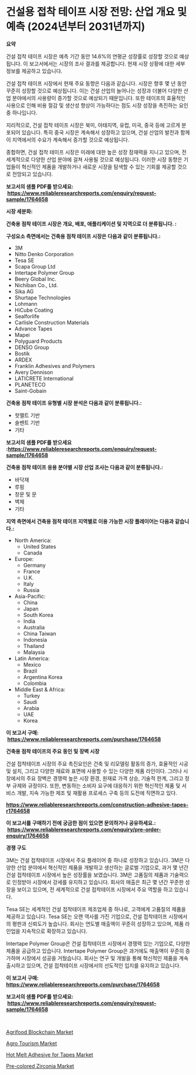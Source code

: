 <p><h1>건설용 접착 테이프 시장 전망: 산업 개요 및 예측 (2024년부터 2031년까지)</h1></p><p><strong>요약</strong></p>
<p><p>건설 접착 테이프 시장은 예측 기간 동안 14.6%의 연평균 성장률로 성장할 것으로 예상됩니다. 이 보고서에서는 시장의 조사 결과를 제공합니다. 현재 시장 상황에 대한 세부 정보를 제공하고 있습니다.</p><p>건설 접착 테이프 시장에서 현재 주요 동향은 다음과 같습니다. 시장은 향후 몇 년 동안 꾸준히 성장할 것으로 예상됩니다. 이는 건설 산업의 늘어나는 성장과 더불어 다양한 산업 분야에서의 사용량이 증가할 것으로 예상되기 때문입니다. 또한 테이프의 효율적인 사용으로 인해 비용 절감 및 생산성 향상이 가능하다는 점도 시장 성장을 촉진하는 요인 중 하나입니다.</p><p>지리적으로, 건설 접착 테이프 시장은 북미, 아태지역, 유럽, 미국, 중국 등에 고르게 분포되어 있습니다. 특히 중국 시장은 계속해서 성장하고 있으며, 건설 산업의 발전과 함께 이 지역에서의 수요가 계속해서 증가할 것으로 예상됩니다.</p><p>종합하면, 건설 접착 테이프 시장은 미래에 대한 높은 성장 잠재력을 지니고 있으며, 전 세계적으로 다양한 산업 분야에 걸쳐 사용될 것으로 예상됩니다. 이러한 시장 동향은 기업들이 혁신적인 제품을 개발하거나 새로운 시장을 탐색할 수 있는 기회를 제공할 것으로 전망되고 있습니다.</p></p>
<p><strong>보고서의 샘플 PDF를 받으세요: &nbsp;<a href="https://www.reliableresearchreports.com/enquiry/request-sample/1764658">https://www.reliableresearchreports.com/enquiry/request-sample/1764658</a></strong></p>
<p><strong>시장 세분화:</strong></p>
<p><strong> 건축용 점착 테이프 시장은 개요, 배포, 애플리케이션 및 지역으로 더 분류됩니다. :</strong></p>
<p><strong>구성요소 측면에서는 건축용 점착 테이프 시장은 다음과 같이 분류됩니다.:</strong></p>
<p><ul><li>3M</li><li>Nitto Denko Corporation</li><li>Tesa SE</li><li>Scapa Group Ltd</li><li>Intertape Polymer Group</li><li>Beery Global Inc.</li><li>Nichiban Co., Ltd.</li><li>Sika AG</li><li>Shurtape Technologies</li><li>Lohmann</li><li>HiCube Coating</li><li>Sealforlife</li><li>Carlisle Construction Materials</li><li>Advance Tapes</li><li>Mapei</li><li>Polyguard Products</li><li>DENSO Group</li><li>Bostik</li><li>ARDEX</li><li>Franklin Adhesives and Polymers</li><li>Avery Dennison</li><li>LATICRETE International</li><li>PLANETECO</li><li>Saint-Gobain</li></ul></p>
<p><strong> 건축용 점착 테이프 유형별 시장 분석은 다음과 같이 분류됩니다.:</strong></p>
<p><ul><li>핫멜트 기반</li><li>솔벤트 기반</li><li>기타</li></ul></p>
<p><strong>보고서의 샘플 PDF를 받으세요 :<a href="https://www.reliableresearchreports.com/enquiry/request-sample/1764658">https://www.reliableresearchreports.com/enquiry/request-sample/1764658</a></strong></p>
<p><strong> 건축용 점착 테이프 응용 분야별 시장 산업 조사는 다음과 같이 분류됩니다.:</strong></p>
<p><ul><li>바닥재</li><li>루핑</li><li>창문 및 문</li><li>벽체</li><li>기타</li></ul></p>
<p><strong>지역 측면에서 건축용 점착 테이프 지역별로 이용 가능한 시장 플레이어는 다음과 같습니다.:</strong></p>
<p><ul>
    <li>
        North America:
        <ul>
            <li>United States</li>
            <li>Canada</li>
        </ul>
    </li>
    <li>
        Europe:
        <ul>
            <li>Germany</li>
            <li>France</li>
            <li>U.K.</li>
            <li>Italy</li>
            <li>Russia</li>
        </ul>
    </li>
    <li>
        Asia-Pacific:
        <ul>
            <li>China</li>
            <li>Japan</li>
            <li>South Korea</li>
            <li>India</li>
            <li>Australia</li>
            <li>China Taiwan</li>
            <li>Indonesia</li>
            <li>Thailand</li>
            <li>Malaysia</li>
        </ul>
    </li>
    <li>
        Latin America:
        <ul>
            <li>Mexico</li>
            <li>Brazil</li>
            <li>Argentina Korea</li>
            <li>Colombia</li>
        </ul>
    </li>
    <li>
        Middle East & Africa:
        <ul>
            <li>Turkey</li>
            <li>Saudi</li>
            <li>Arabia</li>
            <li>UAE</li>
            <li>Korea</li>
        </ul>
    </li>
    </ul></p>
<p><strong>이 보고서 구매: &nbsp;<a href="https://www.reliableresearchreports.com/purchase/1764658">https://www.reliableresearchreports.com/purchase/1764658</a></strong></p>
<p><strong>건축용 점착 테이프의 주요 동인 및 장벽 시장</strong></p>
<p><p>건설 접착테이프 시장의 주요 촉진요인은 건축 및 리모델링 활동의 증가, 효율적인 시공 및 설치, 그리고 다양한 재료와 표면에 사용할 수 있는 다양한 제품 라인이다. 그러나 시장에서의 주요 장벽은 경쟁력 높은 시장 환경, 원재료 가격 상승, 기술적 한계, 그리고 정부 규제와 규정이다. 또한, 변동하는 소비자 요구에 대응하기 위한 혁신적인 제품 및 서비스 개발, 지속 가능한 제조 및 재활용 프로세스 구축 등의 도전에 직면하고 있다.</p></p>
<p><strong><a href="https://www.reliableresearchreports.com/construction-adhesive-tapes-r1764658">https://www.reliableresearchreports.com/construction-adhesive-tapes-r1764658</a></strong></p>
<p><strong>이 보고서를 구매하기 전에 궁금한 점이 있으면 문의하거나 공유하세요.: &nbsp;<a href="https://www.reliableresearchreports.com/enquiry/pre-order-enquiry/1764658">https://www.reliableresearchreports.com/enquiry/pre-order-enquiry/1764658</a></strong></p>
<p><strong>경쟁 구도</strong></p>
<p><p>3M는 건설 접착테이프 시장에서 주요 플레이어 중 하나로 성장하고 있습니다. 3M은 다양한 산업 분야에서 혁신적인 제품을 개발하고 생산하는 글로벌 기업으로, 과거 몇 년간 건설 접착테이프 시장에서 높은 성장률을 보였습니다. 3M은 고품질의 제품과 기술력으로 인정받아 시장에서 강세를 유지하고 있습니다. 회사의 매출은 최근 몇 년간 꾸준한 성장을 보이고 있으며, 전 세계적으로 건설 접착테이프 시장에서 주요 역할을 하고 있습니다.</p><p>Tesa SE는 세계적인 건설 접착테이프 제조업체 중 하나로, 고객에게 고품질의 제품을 제공하고 있습니다. Tesa SE는 오랜 역사를 가진 기업으로, 건설 접착테이프 시장에서의 평판과 신뢰도가 높습니다. 회사는 연도별 매출액이 꾸준히 성장하고 있으며, 제품 라인업을 지속적으로 확장하고 있습니다.</p><p>Intertape Polymer Group은 건설 접착테이프 시장에서 경쟁력 있는 기업으로, 다양한 제품을 공급하고 있습니다. Intertape Polymer Group은 과거에도 매출액이 꾸준히 증가하며 시장에서 성공을 거뒀습니다. 회사는 연구 및 개발을 통해 혁신적인 제품을 계속 출시하고 있으며, 건설 접착테이프 시장에서의 선도적인 입지를 유지하고 있습니다.</p></p>
<p><strong>이 보고서 구매: &nbsp; <a href="https://www.reliableresearchreports.com/purchase/1764658">https://www.reliableresearchreports.com/purchase/1764658</a></strong></p>
<p><strong>보고서의 샘플 PDF를 받으세요: &nbsp;<a href="https://www.reliableresearchreports.com/enquiry/request-sample/1764658">https://www.reliableresearchreports.com/enquiry/request-sample/1764658</a></strong><strong></strong></p>
<p>&nbsp;</p>
<p><p><a href="https://github.com/pgtimber/Market-Research-Report-List-2/blob/main/agrifood-blockchain-market.md">Agrifood Blockchain Market</a></p><p><a href="https://github.com/lataunyatinikmelvin59ilbd0dv/Market-Research-Report-List-2/blob/main/agro-tourism-market.md">Agro Tourism Market</a></p><p><a href="https://www.linkedin.com/pulse/hot-melt-adhesive-tapes-market-provides-detailed-segmentation-dbxbe?trackingId=Dco%2FutMd%2FxvrIO2jDrtCLw%3D%3D">Hot Melt Adhesive for Tapes Market</a></p><p><a href="https://www.linkedin.com/pulse/pre-colored-zirconia-market-size-reflecting-forecast-till-pfnre?trackingId=t7Mjbhe3u9fKqGyp7zodVA%3D%3D">Pre-colored Zirconia Market</a></p></p>